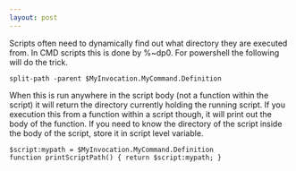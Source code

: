 ```yaml
---
layout: post
---
```

Scripts often need to dynamically find out what directory they are executed from.  In CMD scripts this is done by %~dp0.  For powershell the following will do the trick.

    split-path -parent $MyInvocation.MyCommand.Definition

When this is run anywhere in the script body (not a function within the script) it will return the directory currently holding the running script.  If you execution this from a function within a script though, it will print out the body of the function.  If you need to know the directory of the script inside the body of the script, store it in script level variable.

    $script:mypath = $MyInvocation.MyCommand.Definition
    function printScriptPath() { return $script:mypath; }



